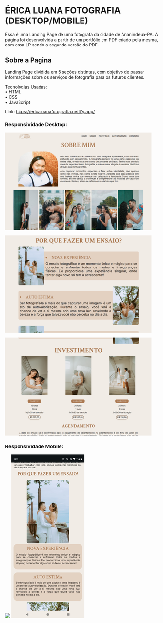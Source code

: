# ÉRICA LUANA FOTOGRAFIA (DESKTOP/MOBILE)

Essa é uma Landing Page de uma fotógrafa da cidade de Ananindeua-PA. A página foi desenvolvida a partir de um portfólio em PDF criado pela mesma, com essa LP sendo a segunda versão do PDF.

## Sobre a Pagina
Landing Page dividida em 5 seções distintas, com objetivo de passar informações sobre os serviços de fotografia para os futuros clientes.

Tecnologias Usadas: <br>
• HTML <br>
• CSS <br>
• JavaScript

Link: https://ericaluanafotografia.netlify.app/

### Responsividade Desktop:
<img src="/assets/images/readme/responsividade-desktop.png" width="480px"> <br>

<img src="/assets/images/readme/responsividade-desktop-2.png" width="480px"> <br>

<img src="/assets/images/readme/responsividade-desktop-3.png" width="480px">

### Responsividade Mobile:
<img src="/assets/images/readme/responsividade-mobile.jpeg" width="240px"> <img src="/assets/images/readme/responsividade-mobile-2.jpeg" width="240px">
